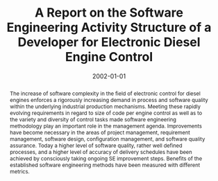 ---
abstract: The increase of software complexity in the field of electronic control for
  diesel engines enforces a rigorously increasing demand in process and software quality
  within the underlying industrial production mechanisms. Meeting these rapidly evolving
  requirements in regard to size of code per engine control as well as to the variety
  and diversity of control tasks made software engineering methodology play an important
  role in the management agenda. Improvements have become necessary in the areas of
  project management, requirement management, software design, configuration management,
  and software quality assurance. Today a higher level of software quality, rather
  well defined processes, and a higher level of accuracy of delivery schedules have
  been achieved by consciously taking ongoing SE improvement steps. Benefits of the
  established software engineering methods have been measured with different metrics.
authors:
- Christoph Falk
- Thomas Grechenig
- Wolfgang Zuser
- Peter Fessl
- Robert Bosch
date: '2002-01-01'
featured: false
links:
- name: Publik
  url: https://publik.tuwien.ac.at/showentry.php?ID=136984&lang=1
publication_types:
- '6'
publishDate: '2002-01-01'
title: A Report on the Software Engineering Activity Structure of a Developer for
  Electronic Diesel Engine Control
url_pdf: ''
---